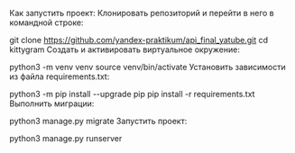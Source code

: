 Как запустить проект: Клонировать репозиторий и перейти в него в командной строке:

git clone https://github.com/yandex-praktikum/api_final_yatube.git cd kittygram Cоздать и активировать виртуальное окружение:

python3 -m venv venv source venv/bin/activate Установить зависимости из файла requirements.txt:

python3 -m pip install --upgrade pip pip install -r requirements.txt Выполнить миграции:

python3 manage.py migrate Запустить проект:

python3 manage.py runserver